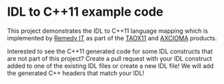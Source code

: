 # IDL to C++11 example code

This project demonstrates the IDL to C++11 language mapping which is implemented
by [Remedy IT](http://www.remedy.nl) as part of the [TAOX11](http://taox11.remedy.nl) and
[AXCIOMA](http://www.axcioma.com) products.

Interested to see the C++11 generated code for some IDL constructs that are not
part of this project? Create a pull request with your IDL construct added to
one of the existing IDL files or create a new IDL file! We will add the generated C++ headers
that match your IDL!


